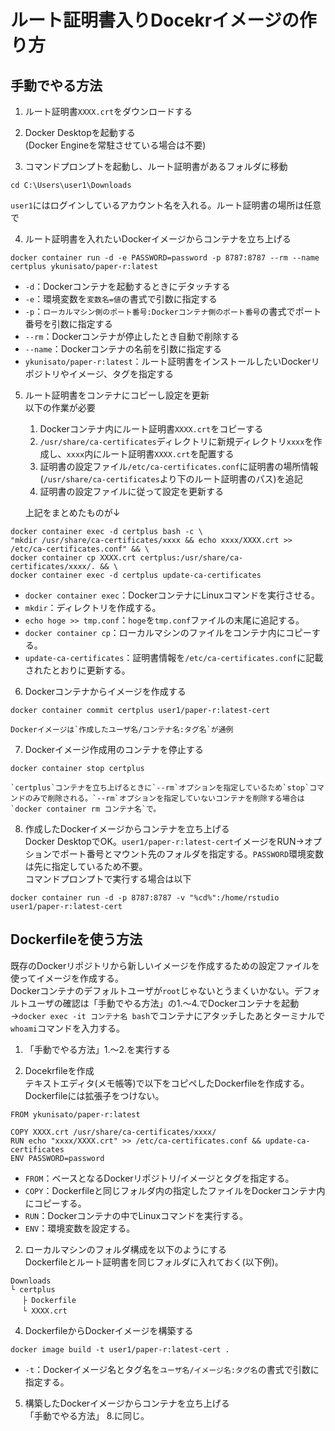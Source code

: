 # ルート証明書入りDocekrイメージの作り方

## 手動でやる方法
1. ルート証明書`XXXX.crt`をダウンロードする

2. Docker Desktopを起動する<br>
(Docker Engineを常駐させている場合は不要)

3. コマンドプロンプトを起動し、ルート証明書があるフォルダに移動
```
cd C:\Users\user1\Downloads
```
`user1`にはログインしているアカウント名を入れる。ルート証明書の場所は任意で

4. ルート証明書を入れたいDockerイメージからコンテナを立ち上げる
```
docker container run -d -e PASSWORD=password -p 8787:8787 --rm --name certplus ykunisato/paper-r:latest
```
- `-d`：Dockerコンテナを起動するときにデタッチする
- `-e`：環境変数を`変数名=値`の書式で引数に指定する
- `-p`：`ローカルマシン側のポート番号:Dockerコンテナ側のポート番号`の書式でポート番号を引数に指定する
- `--rm`：Dockerコンテナが停止したとき自動で削除する
- `--name`：Dockerコンテナの名前を引数に指定する
- `ykunisato/paper-r:latest`：ルート証明書をインストールしたいDockerリポジトリやイメージ、タグを指定する

5. ルート証明書をコンテナにコピーし設定を更新<br>
以下の作業が必要
    1. Dockerコンテナ内にルート証明書`XXXX.crt`をコピーする
    2. `/usr/share/ca-certificates`ディレクトリに新規ディレクトリ`xxxx`を作成し、`xxxx`内にルート証明書`XXXX.crt`を配置する
    3. 証明書の設定ファイル`/etc/ca-certificates.conf`に証明書の場所情報(`/usr/share/ca-certificates`より下のルート証明書のパス)を追記
    4. 証明書の設定ファイルに従って設定を更新する

    上記をまとめたものが↓
```
docker container exec -d certplus bash -c \
"mkdir /usr/share/ca-certificates/xxxx && echo xxxx/XXXX.crt >> /etc/ca-certificates.conf" && \
docker container cp XXXX.crt certplus:/usr/share/ca-certificates/xxxx/. && \
docker container exec -d certplus update-ca-certificates
```

- `docker container exec`：DockerコンテナにLinuxコマンドを実行させる。
- `mkdir`：ディレクトリを作成する。
- `echo hoge >> tmp.conf`：`hoge`を`tmp.conf`ファイルの末尾に追記する。
- `docker container cp`：ローカルマシンのファイルをコンテナ内にコピーする。
- `update-ca-certificates`：証明書情報を`/etc/ca-certificates.conf`に記載されたとおりに更新する。

6. Dockerコンテナからイメージを作成する

```
docker container commit certplus user1/paper-r:latest-cert
```
    Dockerイメージは`作成したユーザ名/コンテナ名:タグ名`が通例

7. Dockerイメージ作成用のコンテナを停止する

```
docker container stop certplus
```
    `certplus`コンテナを立ち上げるときに`--rm`オプションを指定しているため`stop`コマンドのみで削除される。`--rm`オプションを指定していないコンテナを削除する場合は`docker container rm コンテナ名`で。

8. 作成したDockerイメージからコンテナを立ち上げる<br>
Docker DesktopでOK。`user1/paper-r:latest-cert`イメージをRUN→オプションでポート番号とマウント先のフォルダを指定する。`PASSWORD`環境変数は先に指定しているため不要。<br>
コマンドプロンプトで実行する場合は以下
```
docker container run -d -p 8787:8787 -v "%cd%":/home/rstudio user1/paper-r:latest-cert
```

## Dockerfileを使う方法
既存のDockerリポジトリから新しいイメージを作成するための設定ファイルを使ってイメージを作成する。<br>
Dockerコンテナのデフォルトユーザが`root`じゃないとうまくいかない。デフォルトユーザの確認は「手動でやる方法」の1.～4.でDockerコンテナを起動→`docker exec -it コンテナ名 bash`でコンテナにアタッチしたあとターミナルで`whoami`コマンドを入力する。

1. 「手動でやる方法」1.～2.を実行する

2. Docekrfileを作成<br>
テキストエディタ(メモ帳等)で以下をコピペしたDockerfileを作成する。Dockerfileには拡張子をつけない。

```
FROM ykunisato/paper-r:latest

COPY XXXX.crt /usr/share/ca-certificates/xxxx/
RUN echo "xxxx/XXXX.crt" >> /etc/ca-certificates.conf && update-ca-certificates
ENV PASSWORD=password
```

- `FROM`：ベースとなるDockerリポジトリ/イメージとタグを指定する。
- `COPY`：Dockerfileと同じフォルダ内の指定したファイルをDockerコンテナ内にコピーする。
- `RUN`：Dockerコンテナの中でLinuxコマンドを実行する。
- `ENV`：環境変数を設定する。

2. ローカルマシンのフォルダ構成を以下のようにする<br>
Dockerfileとルート証明書を同じフォルダに入れておく(以下例)。

```
Downloads
└ certplus
　 ├ Dockerfile
　 └ XXXX.crt
```

4. DockerfileからDockerイメージを構築する
```
docker image build -t user1/paper-r:latest-cert .
```
- `-t`：Dockerイメージ名とタグ名を`ユーザ名/イメージ名:タグ名`の書式で引数に指定する。

5. 構築したDockerイメージからコンテナを立ち上げる<br>
「手動でやる方法」 8.に同じ。
